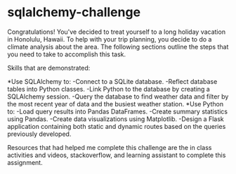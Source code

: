 # sqlalchemy-challenge

Congratulations! You've decided to treat yourself to a long holiday vacation in Honolulu, Hawaii. To help with your trip planning, you decide to do a climate analysis about the area. The following sections outline the steps that you need to take to accomplish this task.

Skills that are demonstrated:

*Use SQLAlchemy to:
	-Connect to a SQLite database.
	-Reflect database tables into Python classes.
	-Link Python to the database by creating a SQLAlchemy session.
	-Query the database to find weather data and filter by the most recent year of 	data and the busiest weather station.
*Use Python to:
	-Load query results into Pandas DataFrames.
	-Create summary statistics using Pandas.
	-Create data visualizations using Matplotlib.
	-Design a Flask application containing both static and dynamic routes based on 	the queries previously developed.

Resources that had helped me complete this challenge are the in class activities and videos, stackoverflow, and learning assistant to complete this assignment.